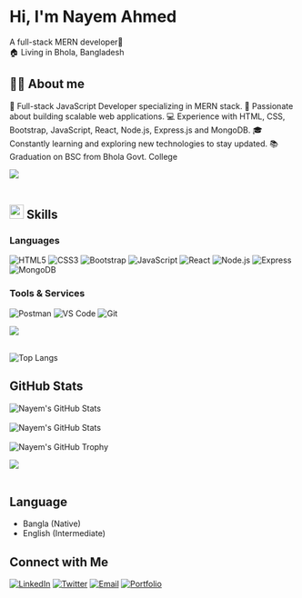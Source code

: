 # Hi, I'm Nayem Ahmed
A full-stack MERN developer🌌 <br>
🏠 Living in Bhola, Bangladesh <br>
 ## 👨‍🏫 About me
 🌟 Full-stack JavaScript Developer specializing in MERN stack.
🚀 Passionate about building scalable web applications.
💻 Experience with HTML, CSS, Bootstrap, JavaScript, React, Node.js, Express.js and MongoDB.
🎓 Constantly learning and exploring new technologies to stay updated.
📚 Graduation on BSC from Bhola Govt. College

<img src="https://user-images.githubusercontent.com/73097560/115834477-dbab4500-a447-11eb-908a-139a6edaec5c.gif"><br><br>

## <img src="https://media2.giphy.com/media/QssGEmpkyEOhBCb7e1/giphy.gif?cid=ecf05e47a0n3gi1bfqntqmob8g9aid1oyj2wr3ds3mg700bl&rid=giphy.gif" width ="25"><b> Skills</b>

 ### Languages

![HTML5](https://img.shields.io/badge/-HTML5-000000?style=for-the-badge&logo=html5&logoColor=E34F26)
![CSS3](https://img.shields.io/badge/-CSS3-000000?style=for-the-badge&logo=css3&logoColor=1572B6)
![Bootstrap](https://img.shields.io/badge/-Bootstrap-000000?style=for-the-badge&logo=bootstrap&logoColor=563D7C)
![JavaScript](https://img.shields.io/badge/-JavaScript-000000?style=for-the-badge&logo=javascript&logoColor=F7DF1E)
![React](https://img.shields.io/badge/-React-000000?style=for-the-badge&logo=react&logoColor=61DAFB)
![Node.js](https://img.shields.io/badge/-Node.js-000000?style=for-the-badge&logo=node.js&logoColor=8CC84B)
![Express](https://img.shields.io/badge/-Express-000000?style=for-the-badge&logo=express&logoColor=000000)
![MongoDB](https://img.shields.io/badge/-MongoDB-000000?style=for-the-badge&logo=mongodb&logoColor=47A248)

### Tools & Services

![Postman](https://img.shields.io/badge/-Postman-000000?style=for-the-badge&logo=postman&logoColor=FF6C37)
![VS Code](https://img.shields.io/badge/-VS_Code-000000?style=for-the-badge&logo=visualstudiocode&logoColor=0078D4)
![Git](https://img.shields.io/badge/-Git-000000?style=for-the-badge&logo=git&logoColor=F05032)

<img src="https://user-images.githubusercontent.com/73097560/115834477-dbab4500-a447-11eb-908a-139a6edaec5c.gif"><br><br>

![Top Langs](https://github-readme-stats.vercel.app/api/top-langs/?username=nayemalways&layout=compact&theme=radical)


## GitHub Stats
![Nayem's GitHub Stats](https://github-readme-stats.vercel.app/api?username=nayemalways&show_icons=true&count_private=true&hide_title=true&theme=radical) <br> <br>
![Nayem's GitHub Stats](https://github-readme-streak-stats.herokuapp.com/?user=nayemalways&theme=dark&hide_border=false) <br> <br>
![Nayem's GitHub Trophy](https://github-profile-trophy.vercel.app/?username=nayemalways&theme=radical&row=1&column=7&margin-h=15&margin-w=5&no-bg=true%22%20alt=%22TROPHY) 


<img src="https://user-images.githubusercontent.com/73097560/115834477-dbab4500-a447-11eb-908a-139a6edaec5c.gif"><br><br>

## Language
* Bangla (Native)  
* English (Intermediate)
 
 ## Connect with Me

[![LinkedIn](https://img.shields.io/badge/-LinkedIn-0A66C2?style=for-the-badge&logo=linkedin&logoColor=white)](https://www.linkedin.com/in/nayemalways)
[![Twitter](https://img.shields.io/badge/-Twitter-1DA1F2?style=for-the-badge&logo=twitter&logoColor=white)](https://twitter.com/nayemalways)
[![Email](https://img.shields.io/badge/-Email-D14836?style=for-the-badge&logo=gmail&logoColor=white)](mailto:nishanahmed13913@gmail.com)
[![Portfolio](https://img.shields.io/badge/-Portfolio-000000?style=for-the-badge&logo=github&logoColor=white)](https://www.linkedin.com/in/nayemalways)


























